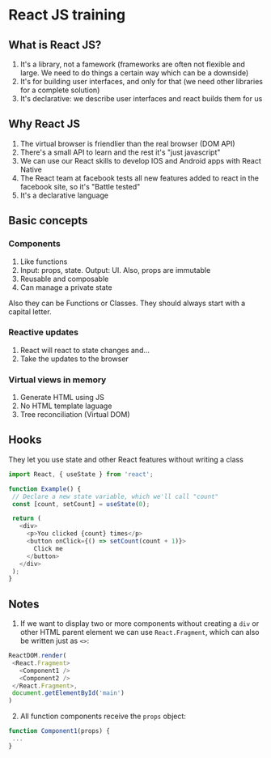 # React JS training
## What is React JS?
1. It's a library, not a famework (frameworks are often not flexible and large. We need to do things a certain way which can be a downside)
1. It's for building user interfaces, and only for that (we need other libraries for a complete solution)
1. It's declarative: we describe user interfaces and react builds them for us

## Why React JS
1. The virtual browser is friendlier than the real browser (DOM API)
1. There's a small API to learn and the rest it's "just javascript"
1. We can use our React skills to develop IOS and Android apps with React Native
1. The React team at facebook tests all new features added to react in the facebook site, so it's "Battle tested"
1. It's a declarative language

## Basic concepts
### Components
1. Like functions
1. Input: props, state. Output: UI. Also, props are immutable
1. Reusable and composable
1. Can manage a private state

Also they can be Functions or Classes. They should always start with a capital letter.

### Reactive updates
1. React will react to state changes and...
1. Take the updates to the browser

### Virtual views in memory
1. Generate HTML using JS
1. No HTML template laguage
1. Tree reconciliation (Virtual DOM)

## Hooks
They let you use state and other React features without writing a class
 ```javascript
import React, { useState } from 'react';

function Example() {
  // Declare a new state variable, which we'll call "count"
  const [count, setCount] = useState(0);

  return (
    <div>
      <p>You clicked {count} times</p>
      <button onClick={() => setCount(count + 1)}>
        Click me
      </button>
    </div>
  );
}
 ```

 ## Notes
 1. If we want to display two or more components without creating a `div` or other HTML parent element we can use `React.Fragment`, which can also be written just as `<>`:
 ```javascript
ReactDOM.render(
  <React.Fragment>
    <Component1 />
    <Component2 />
  </React.Fragment>,
  document.getElementById('main')
)
 ```
 2. All function components receive the `props` object:
 ```javascript
function Component1(props) {
  ...
}
 ```
